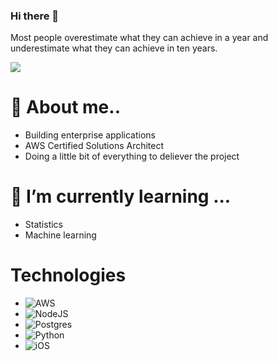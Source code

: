 ### Hi there 👋

Most people overestimate what they can achieve in a year and underestimate what they can achieve in ten years.


<img src="https://user-images.githubusercontent.com/74038190/212748842-9fcbad5b-6173-4175-8a61-521f3dbb7514.gif">

# 🔭 About me..
  - Building enterprise applications
  - AWS Certified Solutions Architect
  - Doing a little bit of everything to deliever the project
    
    
# 🌱 I’m currently learning ...
  - Statistics
  - Machine learning

# Technologies
  - ![AWS](https://img.shields.io/badge/AWS-%23FF9900.svg?style=for-the-badge&logo=amazon-aws&logoColor=white)
  - ![NodeJS](https://img.shields.io/badge/node.js-6DA55F?style=for-the-badge&logo=node.js&logoColor=white)
  - ![Postgres](https://img.shields.io/badge/postgres-%23316192.svg?style=for-the-badge&logo=postgresql&logoColor=white)
  - ![Python](https://img.shields.io/badge/python-3670A0?style=for-the-badge&logo=python&logoColor=ffdd54)
  - ![iOS](https://img.shields.io/badge/iOS-000000?style=for-the-badge&logo=ios&logoColor=white)
    
<!--
**YogeshGK/YogeshGK** is a ✨ _special_ ✨ repository because its `README.md` (this file) appears on your GitHub profile.

Here are some ideas to get you started:

- 🔭 I’m currently working on ...
- 🌱 I’m currently learning ...
- 👯 I’m looking to collaborate on ...
- 🤔 I’m looking for help with ...
- 💬 Ask me about ...
- 📫 How to reach me: ...
- 😄 Pronouns: ...
- ⚡ Fun fact: ...
-->
